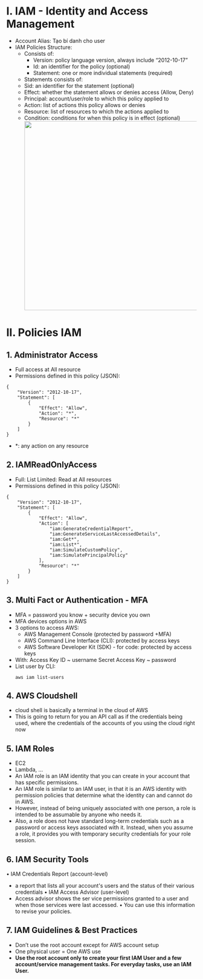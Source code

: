 # I. IAM - Identity and Access Management
  - Account Alias: Tạo bí danh cho user
  - IAM Policies Structure:
    - Consists of:
      - Version: policy language version, always include “2012-10-17”
      - Id: an identifier for the policy (optional)
      - Statement: one or more individual statements (required)
    -  Statements consists of:
      - Sid: an identifier for the statement (optional)
      - Effect: whether the statement allows or denies access (Allow, Deny)
      - Principal: account/user/role to which this policy applied to
      - Action: list of actions this policy allows or denies
      - Resource: list of resources to which the actions applied to
      - Condition: conditions for when this policy is in effect (optional)
        <img src="https://github.com/hynhdih/Training_OM/assets/82271913/59a799c1-779b-4206-bc60-161fc0328e59" width="500" height="500">

# II. Policies IAM
## 1. Administrator Access
  - Full access at All resource
  - Permissions defined in this policy (JSON):
```
{
    "Version": "2012-10-17",
    "Statement": [
        {
            "Effect": "Allow",
            "Action": "*",
            "Resource": "*"
        }
    ]
}
```
  - *: any action on any resource
## 2. IAMReadOnlyAccess
  - Full: List Limited: Read at All resources
  - Permissions defined in this policy (JSON):
```
{
    "Version": "2012-10-17",
    "Statement": [
        {
            "Effect": "Allow",
            "Action": [
                "iam:GenerateCredentialReport",
                "iam:GenerateServiceLastAccessedDetails",
                "iam:Get*",
                "iam:List*",
                "iam:SimulateCustomPolicy",
                "iam:SimulatePrincipalPolicy"
            ],
            "Resource": "*"
        }
    ]
}
```
## 3. Multi Fact or Authentication - MFA
  - MFA = password you know + security device you own
  - MFA devices options in AWS
  - 3 options to access AWS:
    - AWS Management Console (protected by password +MFA)
    - AWS Command Line Interface (CLI): protected by access keys
    - AWS Software Developer Kit (SDK) - for code: protected by access keys
  - With: Access Key ID ~ username
          Secret Access Key ~ password
  - List user by CLI:
    ```
    aws iam list-users
    ```
## 4. AWS Cloudshell
- cloud shell is basically a terminal in the cloud of AWS
- This is going to return for you an API call as if the credentials being used, where the credentials of the accounts of you using the cloud right now
## 5. IAM Roles
- EC2
- Lambda, ...
- An IAM role is an IAM identity that you can create in your account that has specific permissions.
- An IAM role is similar to an IAM user, in that it is an AWS identity with permission policies that determine what the identity can and cannot do in AWS.
- However, instead of being uniquely associated with one person, a role is intended to be assumable by anyone who needs it.
- Also, a role does not have standard long-term credentials such as a password or access keys associated with it. Instead, when you assume a role, it provides you with temporary security credentials for your role session.
## 6. IAM Security Tools
• IAM Credentials Report (account-level)
  - a report that lists all your account's users and the status of their various credentials
• IAM Access Advisor (user-level)
  - Access advisor shows the ser vice permissions granted to a user and when those services were last accessed.
• You can use this information to revise your policies.
## 7. IAM Guidelines & Best Practices
- Don’t use the root account except for AWS account setup
- One physical user = One AWS use
- **Use the root account only to create your first IAM User and a few account/service management tasks. For everyday tasks, use an IAM User.**
